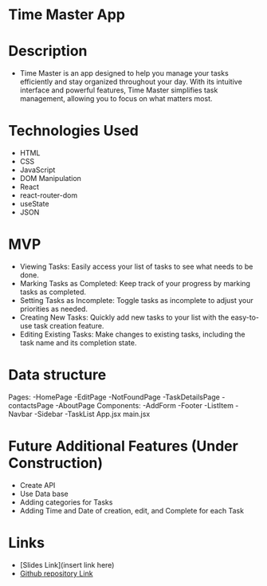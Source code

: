 # Time Master App

# Description
- Time Master is an app designed to help you manage your tasks efficiently and stay organized throughout your day. With its intuitive interface and powerful features, Time Master simplifies task management, allowing you to focus on what matters most.
# Technologies Used
- HTML
- CSS
- JavaScript
- DOM Manipulation
- React
- react-router-dom
- useState
- JSON
# MVP
- Viewing Tasks: Easily access your list of tasks to see what needs to be done.
- Marking Tasks as Completed: Keep track of your progress by marking tasks as completed.
- Setting Tasks as Incomplete: Toggle tasks as incomplete to adjust your priorities as needed.
- Creating New Tasks: Quickly add new tasks to your list with the easy-to-use task creation feature.
- Editing Existing Tasks: Make changes to existing tasks, including the task name and its completion state.
# Data structure
Pages:
  -HomePage
  -EditPage
  -NotFoundPage
  -TaskDetailsPage
  -contactsPage
  -AboutPage
Components:
  -AddForm
  -Footer
  -ListItem
  -Navbar
  -Sidebar
  -TaskList
App.jsx
main.jsx
# Future Additional Features (Under Construction)
  - Create API
  - Use Data base
  - Adding categories for Tasks
  - Adding Time and Date of creation, edit, and Complete for each Task
# Links
- [Slides Link](insert link here)
- [Github repository Link](https://github.com/Folgad0/ReactToDoApp)
